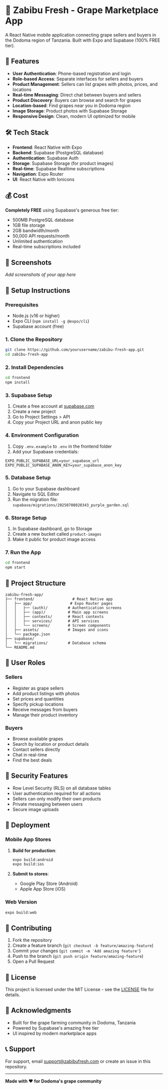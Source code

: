 # 🍇 Zabibu Fresh - Grape Marketplace App

A React Native mobile application connecting grape sellers and buyers in the Dodoma region of Tanzania. Built with Expo and Supabase (100% FREE tier).

## 🚀 Features

- **User Authentication**: Phone-based registration and login
- **Role-based Access**: Separate interfaces for sellers and buyers
- **Product Management**: Sellers can list grapes with photos, prices, and locations
- **Real-time Messaging**: Direct chat between buyers and sellers
- **Product Discovery**: Buyers can browse and search for grapes
- **Location-based**: Find grapes near you in Dodoma region
- **Image Storage**: Product photos with Supabase Storage
- **Responsive Design**: Clean, modern UI optimized for mobile

## 🛠 Tech Stack

- **Frontend**: React Native with Expo
- **Backend**: Supabase (PostgreSQL database)
- **Authentication**: Supabase Auth
- **Storage**: Supabase Storage (for product images)
- **Real-time**: Supabase Realtime subscriptions
- **Navigation**: Expo Router
- **UI**: React Native with Ionicons

## 💰 Cost

**Completely FREE** using Supabase's generous free tier:
- 500MB PostgreSQL database
- 1GB file storage
- 2GB bandwidth/month
- 50,000 API requests/month
- Unlimited authentication
- Real-time subscriptions included

## 📱 Screenshots

*Add screenshots of your app here*

## 🔧 Setup Instructions

### Prerequisites
- Node.js (v16 or higher)
- Expo CLI (`npm install -g @expo/cli`)
- Supabase account (free)

### 1. Clone the Repository
```bash
git clone https://github.com/yourusername/zabibu-fresh-app.git
cd zabibu-fresh-app
```

### 2. Install Dependencies
```bash
cd frontend
npm install
```

### 3. Supabase Setup
1. Create a free account at [supabase.com](https://supabase.com)
2. Create a new project
3. Go to Project Settings > API
4. Copy your Project URL and anon public key

### 4. Environment Configuration
1. Copy `.env.example` to `.env` in the frontend folder
2. Add your Supabase credentials:
```env
EXPO_PUBLIC_SUPABASE_URL=your_supabase_url
EXPO_PUBLIC_SUPABASE_ANON_KEY=your_supabase_anon_key
```

### 5. Database Setup
1. Go to your Supabase dashboard
2. Navigate to SQL Editor
3. Run the migration file: `supabase/migrations/20250708020343_purple_garden.sql`

### 6. Storage Setup
1. In Supabase dashboard, go to Storage
2. Create a new bucket called `product-images`
3. Make it public for product image access

### 7. Run the App
```bash
cd frontend
npm start
```

## 📁 Project Structure

```
zabibu-fresh-app/
├── frontend/                 # React Native app
│   ├── app/                 # Expo Router pages
│   │   ├── (auth)/         # Authentication screens
│   │   ├── (app)/          # Main app screens
│   │   ├── contexts/       # React contexts
│   │   ├── services/       # API services
│   │   └── screens/        # Screen components
│   ├── assets/             # Images and icons
│   └── package.json
├── supabase/
│   └── migrations/         # Database schema
└── README.md
```

## 🎯 User Roles

### Sellers
- Register as grape sellers
- Add product listings with photos
- Set prices and quantities
- Specify pickup locations
- Receive messages from buyers
- Manage their product inventory

### Buyers
- Browse available grapes
- Search by location or product details
- Contact sellers directly
- Chat in real-time
- Find the best deals

## 🔐 Security Features

- Row Level Security (RLS) on all database tables
- User authentication required for all actions
- Sellers can only modify their own products
- Private messaging between users
- Secure image uploads

## 🚀 Deployment

### Mobile App Stores
1. **Build for production**:
   ```bash
   expo build:android
   expo build:ios
   ```

2. **Submit to stores**:
   - Google Play Store (Android)
   - Apple App Store (iOS)

### Web Version
```bash
expo build:web
```

## 🤝 Contributing

1. Fork the repository
2. Create a feature branch (`git checkout -b feature/amazing-feature`)
3. Commit your changes (`git commit -m 'Add amazing feature'`)
4. Push to the branch (`git push origin feature/amazing-feature`)
5. Open a Pull Request

## 📄 License

This project is licensed under the MIT License - see the [LICENSE](LICENSE) file for details.

## 🙏 Acknowledgments

- Built for the grape farming community in Dodoma, Tanzania
- Powered by Supabase's amazing free tier
- UI inspired by modern marketplace apps

## 📞 Support

For support, email support@zabibufresh.com or create an issue in this repository.

---

**Made with ❤️ for Dodoma's grape community**